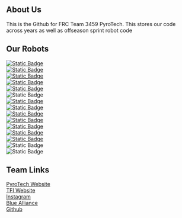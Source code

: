 ## About Us 
This is the Github for FRC Team 3459 PyroTech. This stores our code across years as well as offseason sprint robot code <br>


## Our Robots
[![Static Badge](https://img.shields.io/badge/2025-TBD-red?style=for-the-badge)](https://github.com/RingOfFireOrg/2025Robot) <br> 
[![Static Badge](https://img.shields.io/badge/2024-WildFire-red?style=for-the-badge)](https://github.com/RingOfFireOrg/2024Robot) <br> 
[![Static Badge](https://img.shields.io/badge/2023-FireFly-red?style=for-the-badge)](https://github.com/RingOfFireOrg/2023Robot) <br>
[![Static Badge](https://img.shields.io/badge/2022-Ember-red?style=for-the-badge)](https://github.com/RingOfFireOrg/Vulcan2022) <br>
[![Static Badge](https://img.shields.io/badge/2021-Hephaestus-red?style=for-the-badge)](https://github.com/RingOfFireOrg/2021-INFINITE-RECHARGE) <br>
![Static Badge](https://img.shields.io/badge/2020-Sunburn-gray?style=for-the-badge) <br>
[![Static Badge](https://img.shields.io/badge/2019-Solar_Flare-red?style=for-the-badge)](https://github.com/RingOfFireOrg/solarflare) <br>
[![Static Badge](https://img.shields.io/badge/2018-Fire_Flower-red?style=for-the-badge)](https://github.com/RingOfFireOrg/FRC_2018_Competition) <br>
[![Static Badge](https://img.shields.io/badge/2017-Hidenburg-red?style=for-the-badge)](https://github.com/RingOfFireOrg/FRC_2017_Competition) <br>
[![Static Badge](https://img.shields.io/badge/2016-Trogdor-red?style=for-the-badge)](https://github.com/RingOfFireOrg/frc2016competition) <br>
[![Static Badge](https://img.shields.io/badge/2015-Ash-red?style=for-the-badge)](https://github.com/RingOfFireOrg/PT2015_Robot) <br>
[![Static Badge](https://img.shields.io/badge/2014-Flint-red?style=for-the-badge)](https://github.com/RingOfFireOrg/spitfire) <br>
[![Static Badge](https://img.shields.io/badge/2013-Disco_Inferno-red?style=for-the-badge)](https://github.com/RingOfFireOrg/Mainbot2013) <br>
![Static Badge](https://img.shields.io/badge/2012-SpitFire-gray?style=for-the-badge) <br>
![Static Badge](https://img.shields.io/badge/2011-Phonix-gray?style=for-the-badge) <br>

## Team Links
[PyroTech Website](https://www.pyrotech3459.org/)<br>
[TFI Website](https://theforgeinitiative.org/) <br>
[Instagram](https://www.instagram.com/pyrotech3459/)<br>
[Blue Alliance](https://www.thebluealliance.com/team/3459)<br>
[Github](https://github.com/RingOfFireOrg)<br>


